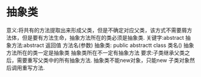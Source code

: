 # 抽象类
意义:将共有的方法提取出来形成父类，但是不确定对应父类，该方式不需要屑方法体，但是要有方法生命，抽象方法所在的类必须是抽象类.
关键字:abstract
抽象方法:abstract 返回值 方法名(参数)
抽象类: public abstractt class 类名()
抽象方法所在的类一定是抽象类
抽象类所在不一定有抽象方法
要求:子类继承父类之后，需要重写父类中的所有抽象方法.
抽象类不能new对象，只能new 子类对象然后调用重写方法.
